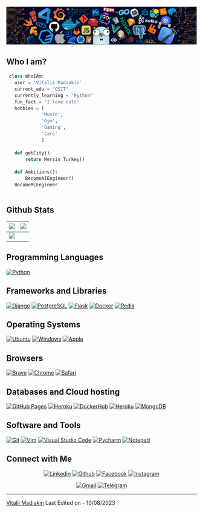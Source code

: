 ![Github Banner](https://github.com/vmadiakin/vmadiakin/blob/main/banner.png)

## Who I am?

 ```python
  class WhoIAm:
    user = 'Vitalii Madiakin'
	current_edu = "CSIT"
    currently_learning = "Python"
    fun_fact = "I love cats"
	hobbies = [
              'Music',
              'Gym',
              'Gaming',
              'Cars'
		      ]
	
	def getCity():
		return Mersin_Turkey()
	
	def Ambitions():
		BecomeAIEngineer()
    BecomeMLEngineer
	
 ```

 
## Github Stats

<img src="https://github-readme-stats.vercel.app/api?username=vmadiakin&&show_icons=true&count_private=true&theme=github_dark">|<img src="https://github-readme-streak-stats.herokuapp.com/?user=vmadiakin&theme=blueberry_duo"/>
|---|---|
<img src="https://github-readme-stats.vercel.app/api/top-langs/?username=vmadiakin&layout=compact&theme=github_dark"/>|

## Programming Languages

<p>
    <a href="#"><img alt="Python" src="https://img.shields.io/badge/python-3670A0?logo=python&logoColor=ffdd54"></a>
</p>

## Frameworks and Libraries
<p>
   <a href="#"><img alt="Django" src="https://img.shields.io/badge/Django-000000?logo=Django"></a>
   <a href="#"><img alt="PostgreSQL" src="https://img.shields.io/badge/PostgreSQL-ffffff?logo=PostgreSQL"></a>
   <a href="#"><img alt="Flask" src="https://img.shields.io/badge/Flask-000000?logo=Flask"></a>
   <a href="#"><img alt="Docker" src="https://img.shields.io/badge/Docker-ffffff?logo=docker"></a>
   <a href="#"><img alt="Redis" src="https://img.shields.io/badge/Redis-073763?logo=redis"></a>
</p>

## Operating Systems
<p>
	<a href="#"><img alt="Ubuntu" src="https://img.shields.io/badge/Ubuntu-ffffff?logo=ubuntu"></a>
	<a href="#"><img alt="Windows" src="https://img.shields.io/badge/Windows-0078D6?logo=windows&logoColor=white"></a>
	<a href="#"><img alt="Apple" src="https://img.shields.io/badge/mac%20os-000000?logo=apple&logoColor=white"></a>
	
</p>

## Browsers
<p>
	<a href="#"><img alt="Brave" src="https://img.shields.io/badge/Brave-FB542B?logo=brave&logoColor=white"></a>
	<a href="#"><img alt="Chrome" src="https://img.shields.io/badge/Google_chrome-4285F4?logo=Google-Chrome&logoColor=white"></a>
	<a href="#"><img alt="Safari" src="https://img.shields.io/badge/Safari-FF1B2D?logo=Safari&logoColor=white"></a>
</p>

## Databases and Cloud hosting

<p>
    <a href="#"><img alt="GitHub Pages" src="https://img.shields.io/badge/GitHub%20Pages-%23327FC7.svg?logo=github&logoColor=white"></a>
    <a href="#"><img alt="Heroku" src="https://img.shields.io/badge/Heroku%20-%23430098.svg?logo=heroku&logoColor=white"></a>
    <a href="#"><img alt="DockerHub" src="https://img.shields.io/badge/DockerHub-ffffff?logo=docker"></a>
    <a href="#"><img alt="Heroku" src="https://img.shields.io/badge/Xampp%20-%23430098.svg?logo=xampp&logoColor=white"></a>
    <a href="#"><img alt="MongoDB" src="https://img.shields.io/badge/MongoDB-%234ea94b.svg?logo=mongodb&logoColor=white"></a>
</p> 

## Software and Tools
<p>
  <a href="#"><img alt="Git" src="https://img.shields.io/badge/Git%20-%23F05033.svg?logo=git&logoColor=white"></a>
	<a href="#"><img alt="Vim" src="https://img.shields.io/badge/VIM-%2311AB00.svg?logo=vim&logoColor=white"></a>
  <a href="#"><img alt="Visual Studio Code" src="https://img.shields.io/badge/Visual%20Studio%20Code-0078d7.svg?logo=visual-studio-code&logoColor=white"></a>
  <a href="#"><img alt="Pycharm" src="https://img.shields.io/badge/pycharm-143?logo=pycharm&logoColor=black&color=green&labelColor=green"></a>
	<a href="#"><img alt="Notepad" src="https://img.shields.io/badge/Notepad++-90E59A.svg?logo=notepad%2B%2B&logoColor=black"></a>
</p>

## Connect with Me


<p align="center">
  <a href="https://www.linkedin.com/in/vmadiakin/"><img alt="Linkedin" title="Vitalii Madiakin Linkedin" src="https://img.shields.io/badge/LinkedIn-0077B5?style=for-the-badge&logo=linkedin&logoColor=white"></a>
  <a href="https://github.com/vmadiakin"><img alt="Github" title="Vitalii Madiakin Github" src="https://img.shields.io/badge/GitHub-100000?style=for-the-badge&logo=github&logoColor=white"></a>
  <a href="https://web.facebook.com/vmadiakin"><img alt="Facebook" title="Vitalii Madiakin FB" src="https://img.shields.io/badge/Facebook-1877F2?style=for-the-badge&logo=facebook&logoColor=white"></a>
  <a href="https://instagram.com/vmadiakin"><img alt="Instagram" title="Vitalii Madiakin Instagram" src="https://img.shields.io/badge/Instagram-E4405F?style=for-the-badge&logo=instagram&logoColor=white"></a>
 </p>
 <p align="center">
  <a href="mailto:vmadiakin@gmail.com"><img alt="Gmail" title="Vitalii Madiakin Gmail" src="https://img.shields.io/badge/Gmail-D14836?style=for-the-badge&logo=gmail&logoColor=white"></a>
  <a href="https://t.me/vmadiakin"><img alt="Telegram" title="Vitalii Madiakin Telegram" src="https://img.shields.io/badge/Telegram-2CA5E0?style=for-the-badge&logo=telegram&logoColor=white"></a> 
</p>

------
[Vitalii Madiakin](https://github.com/vmadiakin)
Last Edited on - 10/08/2023
